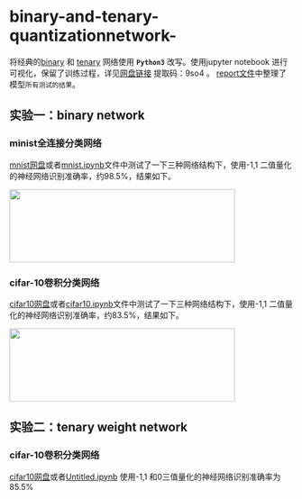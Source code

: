 # binary-and-tenary-quantizationnetwork-
将经典的[binary](https://github.com/MatthieuCourbariaux/BinaryNet) 和 [tenary](https://github.com/XJTUWYD/TWN) 网络使用 **`Python3`** 改写。使用jupyter notebook 进行可视化，保留了训练过程，详见[网盘链接](https://pan.baidu.com/s/14DJFtvLTwmRS3PTHsU3xEw ) 提取码：9so4 。
[report文件](https://github.com/liangjiubujiu/binary-and-tenary-quantizationnetwork-/blob/master/report.pdf)中整理了模型`所有测试的结果`。

## 实验一：binary network
### minist全连接分类网络
[mnist网盘](https://pan.baidu.com/s/1rNPE6ply0QUoJ-fZHnk-mw)或者[mnist.ipynb](https://github.com/liangjiubujiu/binary-and-tenary-quantizationnetwork-/blob/master/mnist.ipynb)文件中测试了一下三种网络结构下，使用-1,1 二值量化的神经网络识别准确率，约98.5%，结果如下。

<img src="https://github.com/liangjiubujiu/binary-and-tenary-quantizationnetwork-/blob/master/images/11.jpg" height="130" width="400" />

### cifar-10卷积分类网络
[cifar10网盘](https://pan.baidu.com/s/1A8GM__PZZ_5raPCBEiW3bg)或者[cifar10.ipynb](https://github.com/liangjiubujiu/binary-and-tenary-quantizationnetwork-/blob/master/cifar10.ipynb)文件中测试了一下三种网络结构下，使用-1,1 二值量化的神经网络识别准确率，约83.5%，结果如下。

<img src="https://github.com/liangjiubujiu/binary-and-tenary-quantizationnetwork-/blob/master/images/22.jpg" height="130" width="400" />


## 实验二：tenary weight network
### cifar-10卷积分类网络
[cifar10网盘](https://pan.baidu.com/s/1hWMNcGXy9MJx3EceNaR3rQ)或者[Untitled.ipynb](https://github.com/liangjiubujiu/binary-and-tenary-quantizationnetwork-/blob/master/Untitled.ipynb) 使用-1,1 和0三值量化的神经网络识别准确率为85.5%
